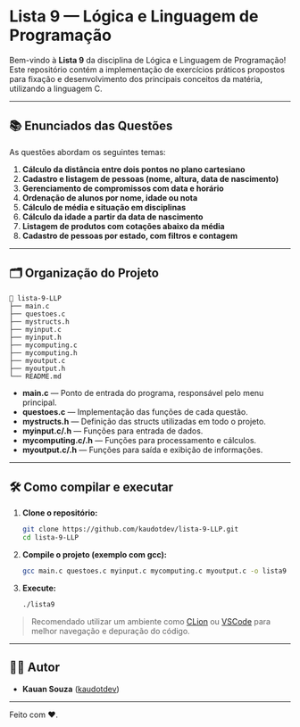 # Lista 9 — Lógica e Linguagem de Programação

Bem-vindo à **Lista 9** da disciplina de Lógica e Linguagem de Programação!  
Este repositório contém a implementação de exercícios práticos propostos para fixação e desenvolvimento dos principais conceitos da matéria, utilizando a linguagem C.

---

## 📚 Enunciados das Questões

As questões abordam os seguintes temas:

1. **Cálculo da distância entre dois pontos no plano cartesiano**
2. **Cadastro e listagem de pessoas (nome, altura, data de nascimento)**
3. **Gerenciamento de compromissos com data e horário**
4. **Ordenação de alunos por nome, idade ou nota**
5. **Cálculo de média e situação em disciplinas**
6. **Cálculo da idade a partir da data de nascimento**
7. **Listagem de produtos com cotações abaixo da média**
8. **Cadastro de pessoas por estado, com filtros e contagem**

---

## 🗂️ Organização do Projeto

```
📁 lista-9-LLP
├── main.c
├── questoes.c
├── mystructs.h
├── myinput.c
├── myinput.h
├── mycomputing.c
├── mycomputing.h
├── myoutput.c
├── myoutput.h
└── README.md
```

- **main.c** — Ponto de entrada do programa, responsável pelo menu principal.
- **questoes.c** — Implementação das funções de cada questão.
- **mystructs.h** — Definição das structs utilizadas em todo o projeto.
- **myinput.c/.h** — Funções para entrada de dados.
- **mycomputing.c/.h** — Funções para processamento e cálculos.
- **myoutput.c/.h** — Funções para saída e exibição de informações.

---

## 🛠️ Como compilar e executar

1. **Clone o repositório:**
   ```bash
   git clone https://github.com/kaudotdev/lista-9-LLP.git
   cd lista-9-LLP
   ```

2. **Compile o projeto (exemplo com gcc):**
   ```bash
   gcc main.c questoes.c myinput.c mycomputing.c myoutput.c -o lista9
   ```

3. **Execute:**
   ```bash
   ./lista9
   ```

> Recomendado utilizar um ambiente como [CLion](https://www.jetbrains.com/clion/) ou [VSCode](https://code.visualstudio.com/) para melhor navegação e depuração do código.

---

## 👨‍💻 Autor

- **Kauan Souza** ([kaudotdev](https://github.com/kaudotdev))

---

Feito com ❤.

